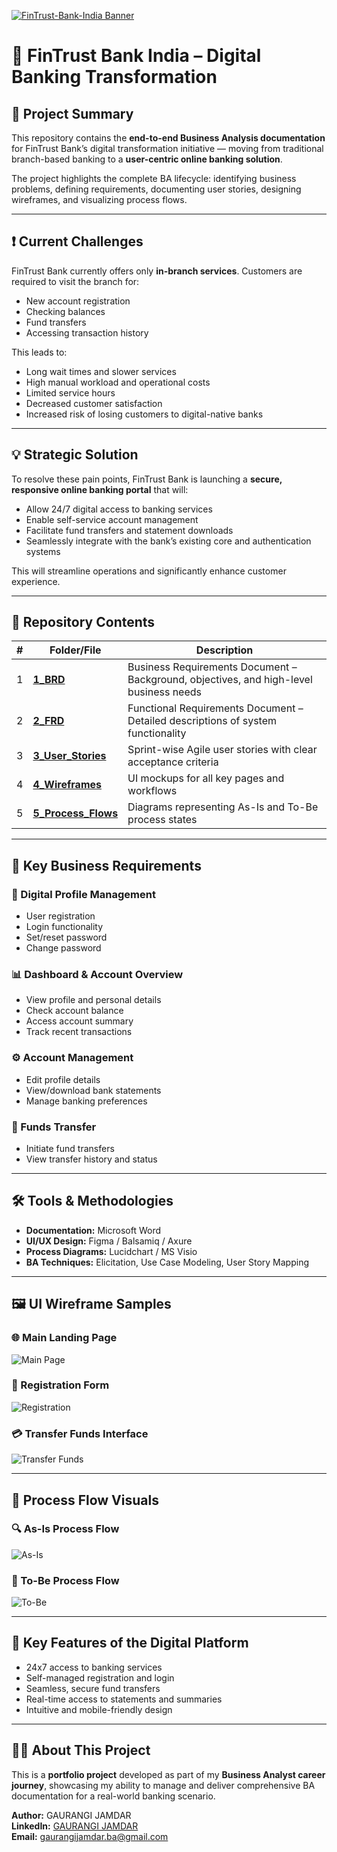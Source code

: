 [![FinTrust-Bank-India Banner](4_Wireframes/Banner.png)](4_Wireframes/Banner.png)

# 🏦 FinTrust Bank India – Digital Banking Transformation

## 📌 Project Summary
This repository contains the **end-to-end Business Analysis documentation** for FinTrust Bank’s digital transformation initiative — moving from traditional branch-based banking to a **user-centric online banking solution**.

The project highlights the complete BA lifecycle: identifying business problems, defining requirements, documenting user stories, designing wireframes, and visualizing process flows.

---

## ❗ Current Challenges
FinTrust Bank currently offers only **in-branch services**. Customers are required to visit the branch for:

- New account registration  
- Checking balances  
- Fund transfers  
- Accessing transaction history  

This leads to:
- Long wait times and slower services  
- High manual workload and operational costs  
- Limited service hours  
- Decreased customer satisfaction  
- Increased risk of losing customers to digital-native banks  

---

## 💡 Strategic Solution
To resolve these pain points, FinTrust Bank is launching a **secure, responsive online banking portal** that will:

- Allow 24/7 digital access to banking services  
- Enable self-service account management  
- Facilitate fund transfers and statement downloads  
- Seamlessly integrate with the bank’s existing core and authentication systems  

This will streamline operations and significantly enhance customer experience.

---

## 📂 Repository Contents

| # | Folder/File | Description |
|---|-------------|-------------|
| 1 | [**1_BRD**](1_BRD/) | Business Requirements Document – Background, objectives, and high-level business needs |
| 2 | [**2_FRD**](2_FRD/) | Functional Requirements Document – Detailed descriptions of system functionality |
| 3 | [**3_User_Stories**](3_User_Stories/) | Sprint-wise Agile user stories with clear acceptance criteria |
| 4 | [**4_Wireframes**](4_Wireframes/) | UI mockups for all key pages and workflows |
| 5 | [**5_Process_Flows**](5_Process_Flows/) | Diagrams representing As-Is and To-Be process states |

---

## 🧾 Key Business Requirements

### 🔐 Digital Profile Management
- User registration  
- Login functionality  
- Set/reset password  
- Change password  

### 📊 Dashboard & Account Overview
- View profile and personal details  
- Check account balance  
- Access account summary  
- Track recent transactions  

### ⚙️ Account Management
- Edit profile details  
- View/download bank statements  
- Manage banking preferences  

### 💸 Funds Transfer
- Initiate fund transfers  
- View transfer history and status  

---

## 🛠 Tools & Methodologies

- **Documentation:** Microsoft Word  
- **UI/UX Design:** Figma / Balsamiq / Axure  
- **Process Diagrams:** Lucidchart / MS Visio  
- **BA Techniques:** Elicitation, Use Case Modeling, User Story Mapping  

---

## 🖼️ UI Wireframe Samples

### 🌐 Main Landing Page  
![Main Page](4_Wireframes/Wireframe_1%20(Main%20Page).png)

### 👥 Registration Form  
![Registration](4_Wireframes/Wireframe_3%20(Registration).png)

### 💳 Transfer Funds Interface  
![Transfer Funds](4_Wireframes/Wireframe_9%20(Transfer%20Funds).png)

---

## 🔄 Process Flow Visuals

### 🔍 As-Is Process Flow  
![As-Is](5_Process_Flows/As-Is%20Process%20Flow.png)

### 🚀 To-Be Process Flow  
![To-Be](5_Process_Flows/To-Be%20Process%20Flow.png)

---

## 🔑 Key Features of the Digital Platform

- 24x7 access to banking services  
- Self-managed registration and login  
- Seamless, secure fund transfers  
- Real-time access to statements and summaries  
- Intuitive and mobile-friendly design  

---

## 👩‍💼 About This Project
This is a **portfolio project** developed as part of my **Business Analyst career journey**, showcasing my ability to manage and deliver comprehensive BA documentation for a real-world banking scenario.

**Author:** GAURANGI JAMDAR  
**LinkedIn:** [GAURANGI JAMDAR](https://www.linkedin.com/in/gaurangi-jamdar-538b4b379)  
**Email:** gaurangijamdar.ba@gmail.com
